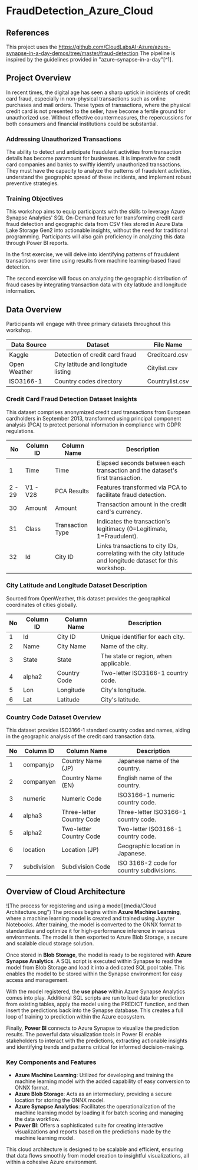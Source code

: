 # FraudDetection_Azure_Cloud

## References

This project uses the https://github.com/CloudLabsAI-Azure/azure-synapse-in-a-day-demos/tree/master/fraud-detection The pipeline is inspired by the guidelines provided in "azure-synapse-in-a-day"[^1].

## Project Overview

In recent times, the digital age has seen a sharp uptick in incidents of credit card fraud, especially in non-physical transactions such as online purchases and mail orders. These types of transactions, where the physical credit card is not presented to the seller, have become a fertile ground for unauthorized use. Without effective countermeasures, the repercussions for both consumers and financial institutions could be substantial.

### Addressing Unauthorized Transactions

The ability to detect and anticipate fraudulent activities from transaction details has become paramount for businesses. It is imperative for credit card companies and banks to swiftly identify unauthorized transactions. They must have the capacity to analyze the patterns of fraudulent activities, understand the geographic spread of these incidents, and implement robust preventive strategies.

### Training Objectives

This workshop aims to equip participants with the skills to leverage Azure Synapse Analytics' SQL On-Demand feature for transforming credit card fraud detection and geographic data from CSV files stored in Azure Data Lake Storage Gen2 into actionable insights, without the need for traditional programming. Participants will also gain proficiency in analyzing this data through Power BI reports.

In the first exercise, we will delve into identifying patterns of fraudulent transactions over time using results from machine learning-based fraud detection.

The second exercise will focus on analyzing the geographic distribution of fraud cases by integrating transaction data with city latitude and longitude information.

## Data Overview

Participants will engage with three primary datasets throughout this workshop.

| Data Source | Dataset | File Name |
| --- | --- | --- |
| Kaggle | Detection of credit card fraud | Creditcard.csv |
| Open Weather | City latitude and longitude listing | Citylist.csv |
| ISO3166-1 | Country codes directory | Countrylist.csv |

### Credit Card Fraud Detection Dataset Insights

This dataset comprises anonymized credit card transactions from European cardholders in September 2013, transformed using principal component analysis (PCA) to protect personal information in compliance with GDPR regulations.

| No | Column ID | Column Name | Description |
| -- | --------- | ----------- | ----------- |
| 1 | Time | Time | Elapsed seconds between each transaction and the dataset's first transaction. |
| 2 - 29 | V1 - V28 | PCA Results | Features transformed via PCA to facilitate fraud detection. |
| 30 | Amount | Amount | Transaction amount in the credit card's currency. |
| 31 | Class | Transaction Type | Indicates the transaction's legitimacy (0=Legitimate, 1=Fraudulent). |
| 32 | Id | City ID | Links transactions to city IDs, correlating with the city latitude and longitude dataset for this workshop. |

### City Latitude and Longitude Dataset Description

Sourced from OpenWeather, this dataset provides the geographical coordinates of cities globally.

| No | Column ID | Column Name | Description |
| -- | --------- | ----------- | ----------- |
| 1 | Id | City ID | Unique identifier for each city. |
| 2 | Name | City Name | Name of the city. |
| 3 | State | State | The state or region, when applicable. |
| 4 | alpha2 | Country Code | Two-letter ISO3166-1 country code. |
| 5 | Lon | Longitude | City's longitude. |
| 6 | Lat | Latitude | City's latitude. |

### Country Code Dataset Overview

This dataset provides ISO3166-1 standard country codes and names, aiding in the geographic analysis of the credit card transaction data.

| No | Column ID | Column Name | Description |
| -- | --------- | ----------- | ----------- |
| 1 | companyjp | Country Name (JP) | Japanese name of the country. |
| 2 | companyen | Country Name (EN) | English name of the country. |
| 3 | numeric | Numeric Code | ISO3166-1 numeric country code. |
| 4 | alpha3 | Three-letter Country Code | Three-letter ISO3166-1 country code. |
| 5 | alpha2 | Two-letter Country Code | Two-letter ISO3166-1 country code. |
| 6 | location | Location (JP) | Geographic location in Japanese. |
| 7 | subdivision | Subdivision Code | ISO 3166-2 code for country subdivisions.


## Overview of Cloud Architecture
![The process for registering and using a model](media/Cloud Architecture.png")
The process begins within **Azure Machine Learning**, where a machine learning model is created and trained using Jupyter Notebooks. After training, the model is converted to the ONNX format to standardize and optimize it for high-performance inference in various environments. The model is then exported to Azure Blob Storage, a secure and scalable cloud storage solution.

Once stored in **Blob Storage**, the model is ready to be registered with **Azure Synapse Analytics**. A SQL script is executed within Synapse to read the model from Blob Storage and load it into a dedicated SQL pool table. This enables the model to be stored within the Synapse environment for easy access and management.

With the model registered, the **use phase** within Azure Synapse Analytics comes into play. Additional SQL scripts are run to load data for prediction from existing tables, apply the model using the PREDICT function, and then insert the predictions back into the Synapse database. This creates a full loop of training to prediction within the Azure ecosystem.

Finally, **Power BI** connects to Azure Synapse to visualize the prediction results. The powerful data visualization tools in Power BI enable stakeholders to interact with the predictions, extracting actionable insights and identifying trends and patterns critical for informed decision-making.

### Key Components and Features

- **Azure Machine Learning**: Utilized for developing and training the machine learning model with the added capability of easy conversion to ONNX format.
- **Azure Blob Storage**: Acts as an intermediary, providing a secure location for storing the ONNX model.
- **Azure Synapse Analytics**: Facilitates the operationalization of the machine learning model by loading it for batch scoring and managing the data workflow.
- **Power BI**: Offers a sophisticated suite for creating interactive visualizations and reports based on the predictions made by the machine learning model.

This cloud architecture is designed to be scalable and efficient, ensuring that data flows smoothly from model creation to insightful visualizations, all within a cohesive Azure environment.
